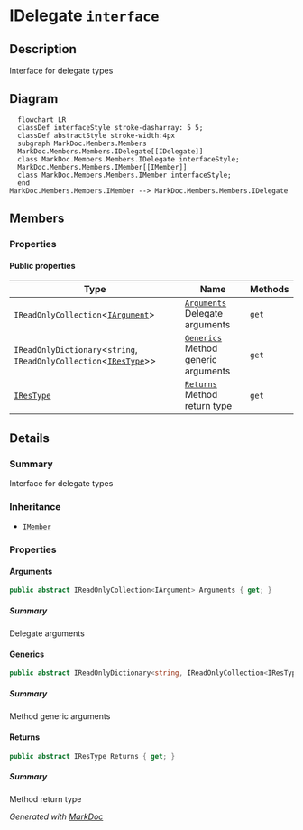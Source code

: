 # IDelegate `interface`

## Description
Interface for delegate types

## Diagram
```mermaid
  flowchart LR
  classDef interfaceStyle stroke-dasharray: 5 5;
  classDef abstractStyle stroke-width:4px
  subgraph MarkDoc.Members.Members
  MarkDoc.Members.Members.IDelegate[[IDelegate]]
  class MarkDoc.Members.Members.IDelegate interfaceStyle;
  MarkDoc.Members.Members.IMember[[IMember]]
  class MarkDoc.Members.Members.IMember interfaceStyle;
  end
MarkDoc.Members.Members.IMember --> MarkDoc.Members.Members.IDelegate
```

## Members
### Properties
#### Public  properties
| Type | Name | Methods |
| --- | --- | --- |
| `IReadOnlyCollection`&lt;[`IArgument`](./IArgument.md)&gt; | [`Arguments`](markdoc/members/members/IDelegate.md#arguments)<br>Delegate arguments | `get` |
| `IReadOnlyDictionary`&lt;`string`, `IReadOnlyCollection`&lt;[`IResType`](../resolvedtypes/IResType.md)&gt;&gt; | [`Generics`](markdoc/members/members/IDelegate.md#generics)<br>Method generic arguments | `get` |
| [`IResType`](../resolvedtypes/IResType.md) | [`Returns`](markdoc/members/members/IDelegate.md#returns)<br>Method return type | `get` |

## Details
### Summary
Interface for delegate types

### Inheritance
 - [
`IMember`
](./IMember.md)

### Properties
#### Arguments
```csharp
public abstract IReadOnlyCollection<IArgument> Arguments { get; }
```
##### Summary
Delegate arguments

#### Generics
```csharp
public abstract IReadOnlyDictionary<string, IReadOnlyCollection<IResType>> Generics { get; }
```
##### Summary
Method generic arguments

#### Returns
```csharp
public abstract IResType Returns { get; }
```
##### Summary
Method return type

*Generated with* [*MarkDoc*](https://github.com/hailstorm75/MarkDoc.Core)
